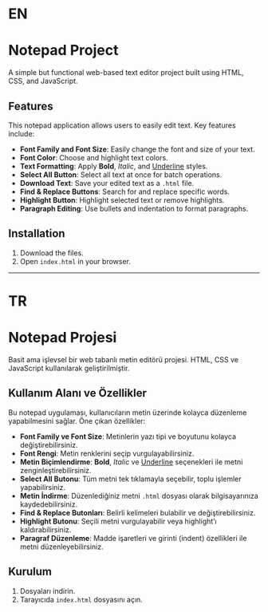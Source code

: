 # EN
# Notepad Project

A simple but functional web-based text editor project built using HTML, CSS, and JavaScript.

## Features

This notepad application allows users to easily edit text. Key features include:
- **Font Family and Font Size**: Easily change the font and size of your text.  
- **Font Color**: Choose and highlight text colors.  
- **Text Formatting**: Apply **Bold**, *Italic*, and <u>Underline</u> styles.  
- **Select All Button**: Select all text at once for batch operations.  
- **Download Text**: Save your edited text as a `.html` file.  
- **Find & Replace Buttons**: Search for and replace specific words.  
- **Highlight Button**: Highlight selected text or remove highlights.  
- **Paragraph Editing**: Use bullets and indentation to format paragraphs.

## Installation

1. Download the files.  
2. Open `index.html` in your browser.

---

# TR
# Notepad Projesi

Basit ama işlevsel bir web tabanlı metin editörü projesi. HTML, CSS ve JavaScript kullanılarak geliştirilmiştir.

## Kullanım Alanı ve Özellikler

Bu notepad uygulaması, kullanıcıların metin üzerinde kolayca düzenleme yapabilmesini sağlar. Öne çıkan özellikler:
- **Font Family ve Font Size**: Metinlerin yazı tipi ve boyutunu kolayca değiştirebilirsiniz.  
- **Font Rengi**: Metin renklerini seçip vurgulayabilirsiniz.  
- **Metin Biçimlendirme**: **Bold**, *Italic* ve <u>Underline</u> seçenekleri ile metni zenginleştirebilirsiniz.  
- **Select All Butonu**: Tüm metni tek tıklamayla seçebilir, toplu işlemler yapabilirsiniz.  
- **Metin İndirme**: Düzenlediğiniz metni `.html` dosyası olarak bilgisayarınıza kaydedebilirsiniz.  
- **Find & Replace Butonları**: Belirli kelimeleri bulabilir ve değiştirebilirsiniz.  
- **Highlight Butonu**: Seçili metni vurgulayabilir veya highlight’ı kaldırabilirsiniz.  
- **Paragraf Düzenleme**: Madde işaretleri ve girinti (indent) özellikleri ile metni düzenleyebilirsiniz.
  
## Kurulum

1. Dosyaları indirin.  
2. Tarayıcıda `index.html` dosyasını açın.  
